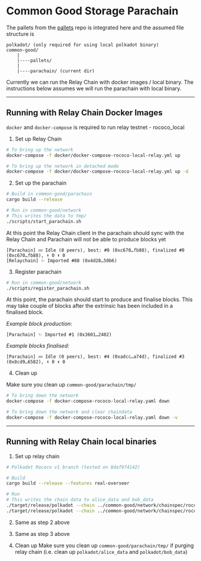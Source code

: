 # Common Good Storage Parachain 

The pallets from the [pallets](https://github.com/common-good-storage/parachain) repo is integrated here and the assumed file structure is

```
polkadot/ (only required for using local polkadot binary)
common-good/
    |
    |----pallets/
    |
    |----parachain/ (current dir)
```

Currently we can run the Relay Chain with docker images / local binary. The instructions below assumes we will run the parachain with local binary. 
___

## Running with Relay Chain Docker Images

`docker` and `docker-compose` is required to run relay testnet - rococo_local 

1. Set up Relay Chain

```sh
# To bring up the network
docker-compose -f docker/docker-compose-rococo-local-relay.yml up 

# To bring up the network in detached mode 
docker-compose -f docker/docker-compose-rococo-local-relay.yml up -d 
```

2. Set up the parachain 

```sh
# Build in common-good/parachain
cargo build --release

# Run in common-good/network
# This writes the data to tmp/
./scripts/start_parachain.sh
```

At this point the Relay Chain client in the parachain should sync with the Relay Chain and Parachain will not be able to produce blocks yet

```
[Parachain] 💤 Idle (0 peers), best: #0 (0xc670…fb88), finalized #0 (0xc670…fb88), ⬇ 0 ⬆ 0
[Relaychain] ✨ Imported #88 (0x4d28…50b6)

```

3. Register parachain

```sh
# Run in common-good/network
./scripts/register_parachain.sh
```
At this point, the parachain should start to produce and finalise blocks. This may take couple of blocks after the extrinsic has been included in a finalised block.

_Example block production:_

```
[Parachain] ✨ Imported #1 (0x3601…2402)
```

_Example blocks finalised:_

```
[Parachain] 💤 Idle (0 peers), best: #4 (0xadcc…a74d), finalized #3 (0x8cd9…6582), ⬇ 0 ⬆ 0
```

4. Clean up

Make sure you clean up `common-good/parachain/tmp/` 

```sh
# To bring down the network 
docker-compose -f docker-compose-rococo-local-relay.yaml down 

# To bring down the network and clear chaindata
docker-compose -f docker-compose-rococo-local-relay.yaml down -v 
```
____

## Running with Relay Chain local binaries
1. Set up relay chain 
```sh
# Polkadot Rococo v1 branch (tested on 8daf974142)

# Build  
cargo build --release --features real-overseer

# Run
# This writes the chain data to alice_data and bob_data
./target/release/polkadot --chain ../common-good/network/chainspec/rococo_local.json -d alice_data --validator --alice --port 30666 --ws-port 6644 --rpc-port 6633
./target/release/polkadot --chain ../common-good/network/chainspec/rococo_local.json -d bob_data --validator --bob --port 30555 --ws-port 5544 --rpc-port 5533
```

2. Same as step 2 above

3. Same as step 3 above

4. Clean up 
Make sure you clean up `common-good/parachain/tmp/` if purging relay chain (i.e. clean up `polkadot/alice_data` and `polkadot/bob_data`)

